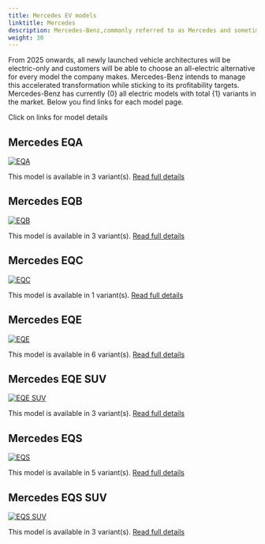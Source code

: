 ```yaml
---
title: Mercedes EV models
linktitle: Mercedes
description: Mercedes-Benz,commonly referred to as Mercedes and sometimes as Benz, is a German luxury and commercial vehicle automotive brand established in 1926. By 2022, Mercedes-Benz will have battery electric vehicles (BEV) in all segments the company serves. 
weight: 30
---
```

From 2025 onwards, all newly launched vehicle architectures will be electric-only and customers will be able to choose an all-electric alternative for every model the company makes. Mercedes-Benz intends to manage this accelerated transformation while sticking to its profitability targets. Mercedes-Benz has currently {0} all electric models with total {1} variants in the market. Below you find links for each model page.  

Click on links for model details


## Mercedes EQA

[![EQA](https://media.evkx.net/multimedia/models/mercedes/eqa/eqa_250/main_1_st.jpg)](eqa)

This model is available in 3 variant(s). 
[Read full details](eqa/)

## Mercedes EQB

[![EQB](https://media.evkx.net/multimedia/models/mercedes/eqb/eqb_250/main_1_st.jpg)](eqb)

This model is available in 3 variant(s). 
[Read full details](eqb/)

## Mercedes EQC

[![EQC](https://media.evkx.net/multimedia/models/mercedes/eqc/eqc_400_4matic/main_1_st.jpg)](eqc)

This model is available in 1 variant(s). 
[Read full details](eqc/)

## Mercedes EQE

[![EQE](https://media.evkx.net/multimedia/models/mercedes/eqe/eqe_300/main_1_st.jpg)](eqe)

This model is available in 6 variant(s). 
[Read full details](eqe/)

## Mercedes EQE SUV

[![EQE SUV](https://media.evkx.net/multimedia/models/mercedes/eqe_suv/eqe_43_4matic_suv/main_1_st.jpg)](eqe_suv)

This model is available in 3 variant(s). 
[Read full details](eqe_suv/)

## Mercedes EQS

[![EQS](https://media.evkx.net/multimedia/models/mercedes/eqs/eqs_450plus/main_1_st.jpg)](eqs)

This model is available in 5 variant(s). 
[Read full details](eqs/)

## Mercedes EQS SUV

[![EQS SUV](https://media.evkx.net/multimedia/models/mercedes/eqs_suv/eqs_450plus_suv/main_1_st.jpg)](eqs_suv)

This model is available in 3 variant(s). 
[Read full details](eqs_suv/)
